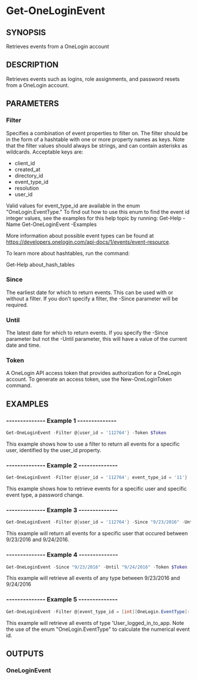 # Get-OneLoginEvent

## SYNOPSIS
Retrieves events from a OneLogin account

## DESCRIPTION
Retrieves events such as logins, role assignments, and password resets from a OneLogin account.

## PARAMETERS
### Filter
Specifies a combination of event properties to filter on. The filter should be in the form of a hashtable with one or more property names as keys. Note that the filter values should always be strings, and can contain asterisks as wildcards. Acceptable keys are:

- client_id
- created_at
- directory_id
- event_type_id
- resolution
- user_id

Valid values for event_type_id are available in the enum "OneLogin.EventType." To find out how to use this enum to find the event id integer values, see the examples for this help topic by running: Get-Help -Name Get-OneLoginEvent -Examples

More information about possible event types can be found at https://developers.onelogin.com/api-docs/1/events/event-resource.

To learn more about hashtables, run the command:

Get-Help about_hash_tables

### Since
The earliest date for which to return events. This can be used with or without a filter. If you don't specify a filter, the -Since parameter will be required.

### Until
The latest date for which to return events. If you specify the -Since parameter but not the -Until parameter, this will have a value of the current date and time.

### Token
A OneLogin API access token that provides authorization for a OneLogin account. To generate an access token, use the New-OneLoginToken command.


## EXAMPLES
### --------------  Example 1  --------------

```powershell
Get-OneLoginEvent -Filter @{user_id = '112764'} -Token $Token
```

This example shows how to use a filter to return all events for a specific user, identified by the user_id property.

### --------------  Example 2  --------------

```powershell
Get-OneLoginEvent -Filter @{user_id = '112764'; event_type_id = '11'} -Token $Token
```

This example shows how to retrieve events for a specific user and specific event type, a password change.

### --------------  Example 3  --------------

```powershell
Get-OneLoginEvent -Filter @{user_id = '112764'} -Since "9/23/2016" -Until "9/24/2016" -Token $Token
```

This example will return all events for a specific user that occured between 9/23/2016 and 9/24/2016.

### --------------  Example 4  --------------

```powershell
Get-OneLoginEvent -Since "9/23/2016" -Until "9/24/2016" -Token $Token
```

This example will retrieve all events of any type between 9/23/2016 and 9/24/2016

### --------------  Example 5  --------------

```powershell
Get-OneLoginEvent -Filter @{event_type_id = [int][OneLogin.EventType]::User_logged_in_to_app} -Token $Token
```

This example will retrieve all events of type 'User_logged_in_to_app. Note the use of the enum "OneLogin.EventType" to calculate the numerical event id.

## OUTPUTS
### OneLoginEvent
